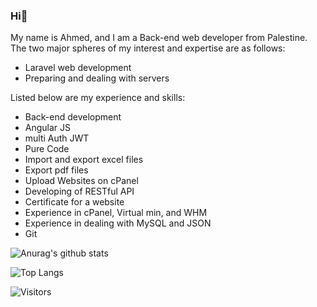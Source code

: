 ### Hi👋

 My name is Ahmed, and I am a Back-end web developer from Palestine. The two major spheres of my interest and expertise are as follows:
- Laravel web development
- Preparing and dealing with servers

Listed below are my experience and skills:

- Back-end development
- Angular JS
- multi Auth JWT
- Pure Code
- Import and export excel files
- Export pdf files
- Upload Websites on cPanel
- Developing of RESTful API
- Certificate for a website
- Experience in cPanel, Virtual min, and WHM
- Experience in dealing with MySQL and JSON
- Git


![Anurag's github stats](https://github-readme-stats.vercel.app/api?show_icons=true&theme=react&username=AhmedAfifi1999) 

![Top Langs](https://github-readme-stats.vercel.app/api/top-langs/?username=AhmedAfifi1999&style=flat-square&layout=compact&langs_count=8&theme=react) 
<!--
**AhmedAfifi1999/AhmedAfifi1999** is a ✨ _special_ ✨ repository because its `README.md` (this file) appears on your GitHub profile.

Here are some ideas to get you started:

- 🔭 I’m currently working on ...
- 🌱 I’m currently learning ...
- 👯 I’m looking to collaborate on ...
- 🤔 I’m looking for help with ...
- 💬 Ask me about ...
- 📫 How to reach me: ...
- 😄 Pronouns: ...
- ⚡ Fun fact: ...
-->

![Visitors](https://visitor-badge.glitch.me/badge?page_id=AhmedAfifi1999.AhmedAfifi1999&style=flat-square)

